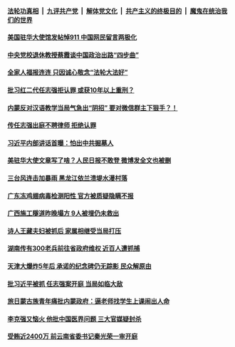 

####  [法轮功真相](../../../../basic/blob/master/README.md?t=09121431) &nbsp;|&nbsp; [九评共产党](../../../../9ping.md/blob/master/README.md?t=09121431) &nbsp;|&nbsp; [解体党文化](../../../../jtdwh.md/blob/master/README.md?t=09121431)  &nbsp;|&nbsp; [共产主义的终极目的](../../../../gczydzjmd.md/blob/master/README.md?t=09121431) &nbsp;|&nbsp; [魔鬼在统治我们的世界](../../../../mgztzwmdsj.md/blob/master/README.md?t=09121431) 

#### [美国驻华大使馆发帖悼911 中国网民留言两极化](../pages/soh5/420814.md?t=09121431) 
#### [中央党校退休教授蔡霞谈中国政治出路“四步曲”](../pages/soh5/420781.md?t=09121431) 
#### [全家人福报连连 只因诚心敬念“法轮大法好”](../pages/soh5/420775.md?t=09121431) 
#### [批习红二代任志强拒认罪 或获10年以上重刑？](../pages/soh5/420748.md?t=09121431) 
#### [内蒙反对汉语教学当局气急出“阴招” 要对微信群主下狠手？！](../pages/soh5/420646.md?t=09121431) 
#### [传任志强出庭不聘律师 拒绝认罪](../pages/soh5/420631.md?t=09121431) 
#### [习近平内部讲话首曝：怕出中共掘墓人](../pages/soh5/420616.md?t=09121431) 
#### [美驻华大使文章写了啥？人民日报不敢登 微博发全文也被删](../pages/soh5/420583.md?t=09121431) 
#### [三台风连击加暴雨 黑龙江依兰溃堤水漫村落](../pages/soh5/420553.md?t=09121431) 
#### [广东冻鸡翅病毒检测阳性  官方被质疑隐瞒不报](../pages/soh5/420532.md?t=09121431) 
#### [广西施工隧道昨晚塌方  9人被埋仍未救出](../pages/soh5/420538.md?t=09121431) 
#### [诗人王藏夫妇被抓后  家属相继受当局打压](../pages/soh5/420502.md?t=09121431) 
#### [湖南传有300老兵前往省政府维权 近百人遭抓捕](../pages/soh5/420523.md?t=09121431) 
#### [天津大爆炸5年后 承诺的纪念碑仍无踪影 民众解原由](../pages/soh5/420484.md?t=09121431) 
#### [批习近平被抓 任志强案开庭 当局如临大敌](../pages/soh5/420472.md?t=09121431) 
#### [旅日蒙古族青年痛批内蒙政府：逼老师找学生上课闹出人命](../pages/soh5/420250.md?t=09121431) 
#### [李克强又恼火 他批中国医界问题 三大官媒疑封杀](../pages/soh5/420430.md?t=09121431) 
#### [受贿近2400万 前云南省委书记秦光荣一审开庭](../pages/soh5/420403.md?t=09121431) 
